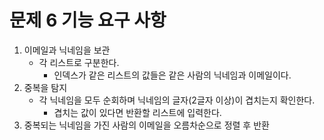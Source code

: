 # 문제 6 기능 요구 사항

1. 이메일과 닉네임을 보관
   - 각 리스트로 구분한다.
     - 인덱스가 같은 리스트의 값들은 같은 사람의 닉네임과 이메일이다.
2. 중복을 탐지
   - 각 닉네임을 모두 순회하며 닉네임의 글자(2글자 이상)이 겹치는지 확인한다.
     - 겹치는 값이 있다면 반환할 리스트에 입력한다.
3. 중복되는 닉네임을 가진 사람의 이메일을 오름차순으로 정렬 후 반환
